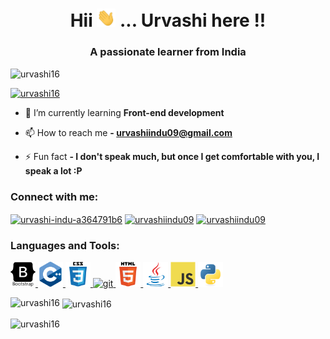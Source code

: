 <h1 align="center"> Hii  <img src="./assets/wave.gif" width="30px"> ... Urvashi here !! </h1> 
<h3 align="center">A passionate learner from India</h3>

<p align="left"> <img src="https://komarev.com/ghpvc/?username=urvashi16&label=Profile%20views&color=0e75b6&style=flat" alt="urvashi16" /> </p>

<p align="left"> <a href="https://github.com/ryo-ma/github-profile-trophy"><img src="https://github-profile-trophy.vercel.app/?username=urvashi16" alt="urvashi16" /></a> </p>

- 🌱 I’m currently learning **Front-end development**

- 📫 How to reach me **- urvashiindu09@gmail.com**

- ⚡ Fun fact **- I don't speak much, but once I get comfortable with you, I speak a lot  :P**

<h3 align="left">Connect with me:</h3>
<p align="left">
<a href="https://linkedin.com/in/urvashi-indu-a364791b6" target="blank"><img align="center" src="https://raw.githubusercontent.com/rahuldkjain/github-profile-readme-generator/master/src/images/icons/Social/linked-in-alt.svg" alt="urvashi-indu-a364791b6" height="30" width="40" /></a>
<a href="https://www.hackerrank.com/urvashiindu09" target="blank"><img align="center" src="https://raw.githubusercontent.com/rahuldkjain/github-profile-readme-generator/master/src/images/icons/Social/hackerrank.svg" alt="urvashiindu09" height="30" width="40" /></a>
<a href="https://twitter.com/UrvashiIndu" target="blank"><img align="center" src="https://raw.githubusercontent.com/rahuldkjain/github-profile-readme-generator/master/src/images/icons/Social/twitter.svg" alt="urvashiindu09" height="30" width="40" /></a>
</p>

<h3 align="left">Languages and Tools:</h3>
<p align="left"> <a href="https://getbootstrap.com" target="_blank"> <img src="https://raw.githubusercontent.com/devicons/devicon/master/icons/bootstrap/bootstrap-plain-wordmark.svg" alt="bootstrap" width="40" height="40"/> </a> <a href="https://www.w3schools.com/cpp/" target="_blank"> <img src="https://raw.githubusercontent.com/devicons/devicon/master/icons/cplusplus/cplusplus-original.svg" alt="cplusplus" width="40" height="40"/> </a> <a href="https://www.w3schools.com/css/" target="_blank"> <img src="https://raw.githubusercontent.com/devicons/devicon/master/icons/css3/css3-original-wordmark.svg" alt="css3" width="40" height="40"/> </a> <a href="https://git-scm.com/" target="_blank"> <img src="https://www.vectorlogo.zone/logos/git-scm/git-scm-icon.svg" alt="git" width="40" height="40"/> </a> <a href="https://www.w3.org/html/" target="_blank"> <img src="https://raw.githubusercontent.com/devicons/devicon/master/icons/html5/html5-original-wordmark.svg" alt="html5" width="40" height="40"/> </a> <a href="https://www.java.com" target="_blank"> <img src="https://raw.githubusercontent.com/devicons/devicon/master/icons/java/java-original.svg" alt="java" width="40" height="40"/> </a> <a href="https://developer.mozilla.org/en-US/docs/Web/JavaScript" target="_blank"> <img src="https://raw.githubusercontent.com/devicons/devicon/master/icons/javascript/javascript-original.svg" alt="javascript" width="40" height="40"/> </a> <a href="https://www.python.org" target="_blank"> <img src="https://raw.githubusercontent.com/devicons/devicon/master/icons/python/python-original.svg" alt="python" width="40" height="40"/> </a> </p>

<p><img align="left" src="https://github-readme-stats.vercel.app/api/top-langs?username=urvashi16&show_icons=true&locale=en&layout=compact" alt="urvashi16" /></p>

<p>&nbsp;<img align="center" src="https://github-readme-stats.vercel.app/api?username=urvashi16&show_icons=true&locale=en" alt="urvashi16" /></p>

<p><img align="center" src="https://github-readme-streak-stats.herokuapp.com/?user=urvashi16&" alt="urvashi16" /></p>
